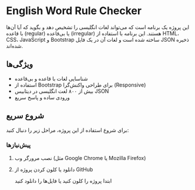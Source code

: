 # English Word Rule Checker

این پروژه یک برنامه است که می‌تواند لغات انگلیسی را تشخیص دهد و بگوید که آیا آن‌ها با قاعده (regular) یا بی‌قاعده (irregular) هستند. این برنامه با استفاده از HTML، CSS، JavaScript و Bootstrap ساخته شده است و لغات آن در یک فایل JSON ذخیره شده‌اند.

## ویژگی‌ها

- شناسایی لغات با قاعده و بی‌قاعده
- استفاده از Bootstrap برای طراحی واکنش‌گرا (Responsive)
- بیش از ۸۰۰ لغت انگلیسی در دیتابیس JSON
- ورودی ساده و پاسخ سریع

## شروع سریع

برای شروع استفاده از این پروژه، مراحل زیر را دنبال کنید:

### پیش‌نیازها

1. نصب مرورگر وب (مثل Google Chrome یا Mozilla Firefox)

2. دانلود یا کلون کردن پروژه از GitHub

   ابتدا پروژه را کلون کنید یا فایل‌ها را دانلود کنید
